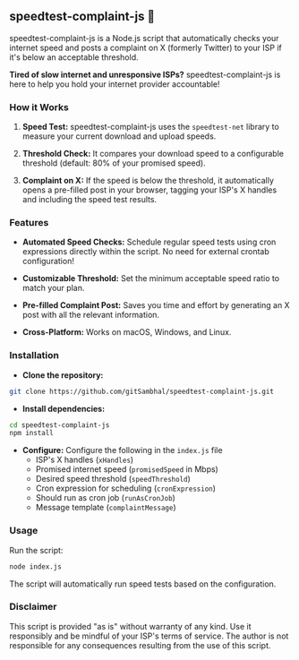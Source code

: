 
## speedtest-complaint-js 📢

speedtest-complaint-js is a Node.js script that automatically checks your internet speed and posts a complaint on X (formerly Twitter) to your ISP if it's below an acceptable threshold.


**Tired of slow internet and unresponsive ISPs?** speedtest-complaint-js is here to help you hold your internet provider accountable!


### How it Works

1.  **Speed Test:** speedtest-complaint-js uses the `speedtest-net` library to measure your current download and upload speeds.

2.  **Threshold Check:** It compares your download speed to a configurable threshold (default: 80% of your promised speed).

3.  **Complaint on X:** If the speed is below the threshold, it automatically opens a pre-filled post in your browser, tagging your ISP's X handles and including the speed test results.
  

### Features

-  **Automated Speed Checks:** Schedule regular speed tests using cron expressions directly within the script. No need for external crontab configuration!

-  **Customizable Threshold:** Set the minimum acceptable speed ratio to match your plan.

-  **Pre-filled Complaint Post:** Saves you time and effort by generating an X post with all the relevant information.

-  **Cross-Platform:** Works on macOS, Windows, and Linux.

  
### Installation

 -  **Clone the repository:**
```bash
git clone https://github.com/gitSambhal/speedtest-complaint-js.git
```

 -  **Install dependencies:**
```bash
cd speedtest-complaint-js
npm install
```
 -  **Configure:**
		Configure the following in the `index.js` file
	  - ISP's X handles (`xHandles`)
	  - Promised internet speed (`promisedSpeed`  in Mbps)
	  - Desired speed threshold (`speedThreshold`)
	  - Cron expression for scheduling (`cronExpression`)
	  - Should run as cron job (`runAsCronJob`)
	  - Message template (`complaintMessage`)

### Usage
Run the script:
```bash
node index.js
```
The script will automatically run speed tests based on the configuration. 

### Disclaimer
This script is provided "as is" without warranty of any kind. Use it responsibly and be mindful of your ISP's terms of service. The author is not responsible for any consequences resulting from the use of this script.
